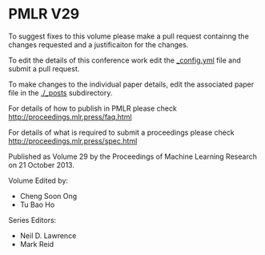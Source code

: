 # PMLR V29

To suggest fixes to this volume please make a pull request containng the changes requested and a justificaiton for the changes.

To edit the details of this conference work edit the [_config.yml](./_config.yml) file and submit a pull request.

To make changes to the individual paper details, edit the associated paper file in the [./_posts](./_posts) subdirectory.

For details of how to publish in PMLR please check http://proceedings.mlr.press/faq.html

For details of what is required to submit a proceedings please check http://proceedings.mlr.press/spec.html



Published as Volume 29 by the Proceedings of Machine Learning Research on 21 October 2013.

Volume Edited by:
  * Cheng Soon Ong
  * Tu Bao Ho

Series Editors:
  * Neil D. Lawrence
  * Mark Reid

